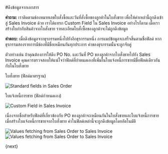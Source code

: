 <!-- add-breadcrumbs -->
#ดึงข้อมูลจากเอกสาร

**คำถาม:** เราติดตามช่องหมายเลขใบสั่งซื้อและวันที่สั่งซื้อของลูกค้าในใบสั่งขาย เพื่อให้ค่าเหล่านี้ถูกดึงเข้าสู่ Sales Invoice ด้วย เราได้แทรก Custom Field ใน Sales Invoice อย่างไรก็ตาม เมื่อเราสร้างใบกำกับสินค้าจากใบสั่งขาย รายละเอียดใบสั่งซื้อของลูกค้าจะไม่ถูกดึงข้อมูล

**คำตอบ:** เมื่อดึงข้อมูลจากธุรกรรมหนึ่งไปยังอีกธุรกรรมหนึ่ง การแมปข้อมูลจะเสร็จสิ้นตามชื่อฟิลด์ หากธุรกรรมสองรายการมีช่องที่มีชื่อเหมือนกันทุกประการ ค่าของธุรกรรมนั้นจะถูกจับคู่

ตัวอย่างเช่น ถ้าคุณต้องการให้ดึง PO No. และวันที่ PO ของลูกค้าจากใบสั่งขายไปยัง Sales Invoice คุณควรตรวจสอบให้แน่ใจว่าฟิลด์ที่กำหนดเองที่เพิ่มในใบแจ้งหนี้การขายมีชื่อฟิลด์เดียวกันกับในใบสั่งขาย

ใบสั่งขาย (ฟิลด์มาตรฐาน)

<img class="screenshot" alt="Standard fields in Sales Order" src="{{docs_base_url}}/assets/img/customize/customize-fetch-data-1.png">

ใบแจ้งหนี้การขาย (ฟิลด์กำหนดเอง)

<img class="screenshot" alt="Custom Field in Sales Invoice" src="{{docs_base_url}}/assets/img/customize/customize-fetch-data-2.png">

เนื่องจากชื่อสำหรับฟิลด์ที่เกี่ยวข้องกับ PO ของลูกค้าจะเหมือนกันในใบสั่งขายและใบแจ้งหนี้การขาย เมื่อสร้างใบแจ้งหนี้การขายจากใบสั่งขาย ค่าในฟิลด์เหล่านี้จะถูกดึงข้อมูลโดยอัตโนมัติ

<img class="screenshot" alt="Values fetching from Sales Order to Sales Invoice" src="{{docs_base_url}}/assets/img/customize/customize-fetch-data-3.png">

<img class="screenshot" alt="Values fetching from Sales Order to Sales Invoice" src="{{docs_base_url}}/assets/img/customize/customize-fetching-data.gif">

{next}
